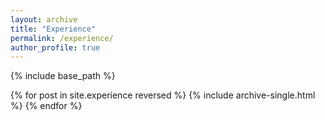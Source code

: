 ```yaml
---
layout: archive
title: "Experience"
permalink: /experience/
author_profile: true
---
```



{% include base_path %}

{% for post in site.experience reversed %}
  {% include archive-single.html %}
{% endfor %}

